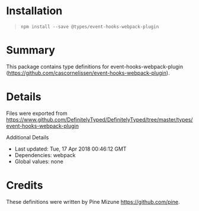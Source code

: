 # Installation
> `npm install --save @types/event-hooks-webpack-plugin`

# Summary
This package contains type definitions for event-hooks-webpack-plugin (https://github.com/cascornelissen/event-hooks-webpack-plugin).

# Details
Files were exported from https://www.github.com/DefinitelyTyped/DefinitelyTyped/tree/master/types/event-hooks-webpack-plugin

Additional Details
 * Last updated: Tue, 17 Apr 2018 00:46:12 GMT
 * Dependencies: webpack
 * Global values: none

# Credits
These definitions were written by Pine Mizune <https://github.com/pine>.
